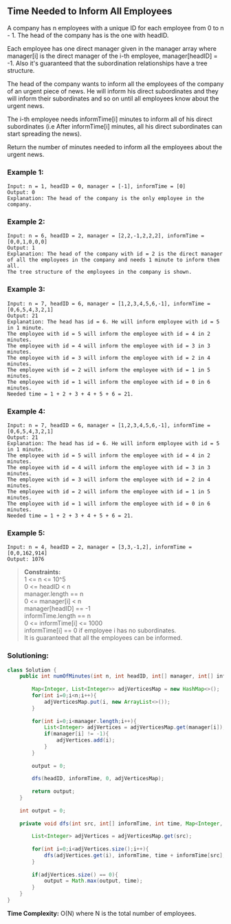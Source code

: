 ##  Time Needed to Inform All Employees

A company has n employees with a unique ID for each employee from 0 to n - 1. The head of the company has is the one with headID.

Each employee has one direct manager given in the manager array where manager[i] is the direct manager of the i-th employee, manager[headID] = -1. Also it's guaranteed that the subordination relationships have a tree structure.

The head of the company wants to inform all the employees of the company of an urgent piece of news. He will inform his direct subordinates and they will inform their subordinates and so on until all employees know about the urgent news.

The i-th employee needs informTime[i] minutes to inform all of his direct subordinates (i.e After informTime[i] minutes, all his direct subordinates can start spreading the news).

Return the number of minutes needed to inform all the employees about the urgent news.  


### Example 1:
```
Input: n = 1, headID = 0, manager = [-1], informTime = [0]
Output: 0
Explanation: The head of the company is the only employee in the company.
```


### Example 2:
```
Input: n = 6, headID = 2, manager = [2,2,-1,2,2,2], informTime = [0,0,1,0,0,0]
Output: 1
Explanation: The head of the company with id = 2 is the direct manager of all the employees in the company and needs 1 minute to inform them all.
The tree structure of the employees in the company is shown.
```

### Example 3:
```
Input: n = 7, headID = 6, manager = [1,2,3,4,5,6,-1], informTime = [0,6,5,4,3,2,1]
Output: 21
Explanation: The head has id = 6. He will inform employee with id = 5 in 1 minute.
The employee with id = 5 will inform the employee with id = 4 in 2 minutes.
The employee with id = 4 will inform the employee with id = 3 in 3 minutes.
The employee with id = 3 will inform the employee with id = 2 in 4 minutes.
The employee with id = 2 will inform the employee with id = 1 in 5 minutes.
The employee with id = 1 will inform the employee with id = 0 in 6 minutes.
Needed time = 1 + 2 + 3 + 4 + 5 + 6 = 21.
```

### Example 4:
```
Input: n = 7, headID = 6, manager = [1,2,3,4,5,6,-1], informTime = [0,6,5,4,3,2,1]
Output: 21
Explanation: The head has id = 6. He will inform employee with id = 5 in 1 minute.
The employee with id = 5 will inform the employee with id = 4 in 2 minutes.
The employee with id = 4 will inform the employee with id = 3 in 3 minutes.
The employee with id = 3 will inform the employee with id = 2 in 4 minutes.
The employee with id = 2 will inform the employee with id = 1 in 5 minutes.
The employee with id = 1 will inform the employee with id = 0 in 6 minutes.
Needed time = 1 + 2 + 3 + 4 + 5 + 6 = 21.
```

### Example 5:
```
Input: n = 4, headID = 2, manager = [3,3,-1,2], informTime = [0,0,162,914]
Output: 1076
```

> **Constraints:**   
> 1 <= n <= 10^5  
> 0 <= headID < n  
> manager.length == n  
> 0 <= manager[i] < n  
> manager[headID] == -1  
> informTime.length == n  
> 0 <= informTime[i] <= 1000  
> informTime[i] == 0 if employee i has no subordinates.  
> It is guaranteed that all the employees can be informed.  


 ### Solutioning:


```java
class Solution {
    public int numOfMinutes(int n, int headID, int[] manager, int[] informTime) {
        
        Map<Integer, List<Integer>> adjVerticesMap = new HashMap<>();
        for(int i=0;i<n;i++){
            adjVerticesMap.put(i, new ArrayList<>());
        }
        
        for(int i=0;i<manager.length;i++){
            List<Integer> adjVertices = adjVerticesMap.get(manager[i]);
            if(manager[i] != -1){
                adjVertices.add(i);
            }
        }
        
        output = 0;
        
        dfs(headID, informTime, 0, adjVerticesMap);
        
        return output;
    }    
    
    int output = 0;
    
    private void dfs(int src, int[] informTime, int time, Map<Integer, List<Integer>> adjVerticesMap){
        
        List<Integer> adjVertices = adjVerticesMap.get(src);
        
        for(int i=0;i<adjVertices.size();i++){
            dfs(adjVertices.get(i), informTime, time + informTime[src], adjVerticesMap);
        }
        
        if(adjVertices.size() == 0){
            output = Math.max(output, time);
        }
    }
}
```  
**Time Complexity:** O(N) where N is the total number of employees.  
